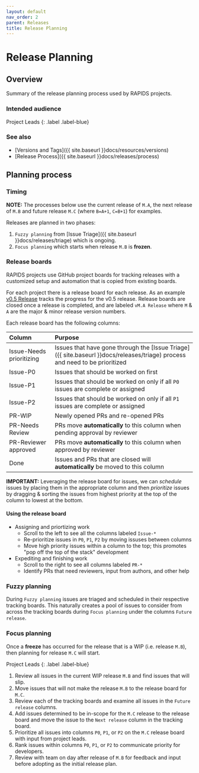 ```yaml
---
layout: default
nav_order: 2
parent: Releases
title: Release Planning
---
```


# Release Planning

## Overview

Summary of the release planning process used by RAPIDS projects.

### Intended audience

Project Leads
{: .label .label-blue}

### See also

- [Versions and Tags]({{ site.baseurl }}docs/resources/versions)
- [Release Process]({{ site.baseurl }}docs/releases/process)

## Planning process

### Timing

**NOTE:** The processes below use the current release of `M.A`, the next release of `M.B` and future release `M.C` (where `B=A+1`, `C=B+1`) for examples.

Releases are planned in two phases:
1. `Fuzzy planning` from [Issue Triage]({{ site.baseurl }}docs/releases/triage) which is ongoing.
2. `Focus planning` which starts when release `M.B` is **frozen**.

### Release boards

RAPIDS projects use GitHub project boards for tracking releases with a customized setup and automation that is copied from existing boards.

For each project there is a release board for each release. As an example [v0.5 Release](https://github.com/rapidsai/cudf/projects/5) tracks the progress for the v0.5 release. Release boards are closed once a release is completed, and are labeled `vM.A Release` where `M` & `A` are the major & minor release version numbers.

Each release board has the following columns:

| Column | Purpose |
|:-------|:--------|
| Issue-Needs prioritizing | Issues that have gone through the [Issue Triage]({{ site.baseurl }}docs/releases/triage) process and need to be prioritized |
| Issue-P0 | Issues that should be worked on first |
| Issue-P1 | Issues that should be worked on only if all `P0` issues are complete or assigned |
| Issue-P2 | Issues that should be worked on only if all `P1` issues are complete or assigned |
| PR-WIP | Newly opened PRs and re-opened PRs |
| PR-Needs Review | PRs move **automatically** to this column when pending approval by reviewer |
| PR-Reviewer approved | PRs move **automatically** to this column when approved by reviewer |
| Done | Issues and PRs that are closed will **automatically** be moved to this column |

**IMPORTANT:** Leveraging the release board for issues, we can _schedule_ issues by placing them in the appropriate column and then _prioritize_ issues by dragging & sorting the issues from highest priority at the top of the column to lowest at the bottom.

#### Using the release board
- Assigning and priortizing work
  - Scroll to the left to see all the columns labeled `Issue-*`
  - Re-prioritize issues in `P0`, `P1`, `P2` by moving issuses between columns
  - Move high priority issues within a column to the top; this promotes "pop off the top of the stack" development
- Expediting and finishing work
  - Scroll to the right to see all columns labeled `PR-*`
  - Identify PRs that need reviewers, input from authors, and other help

### Fuzzy planning

During `Fuzzy planning` issues are triaged and scheduled in their respective tracking boards. This naturally creates a pool of issues to consider from across the tracking boards during `Focus planning` under the columns `Future release`.

### Focus planning

Once a **freeze** has occurred for the release that is a WIP (i.e. release `M.B`), then planning for release `M.C` will start.

Project Leads
{: .label .label-blue}

1. Review all issues in the current WIP release `M.B` and find issues that will slip.
2. Move issues that will not make the release `M.B` to the release board for `M.C`.
3. Review each of the tracking boards and examine all issues in the `Future release` columns.
4. Add issues determined to be in-scope for the `M.C` release to the release board and move the issue to the `Next release` column in the tracking board.
5. Prioritize all issues into columns `P0`, `P1`, or `P2` on the `M.C` release board with input from project leads.
6. Rank issues within columns `P0`, `P1`, or `P2` to communicate priority for developers.
7. Review with team on day after release of `M.B` for feedback and input before adopting as the initial release plan.
